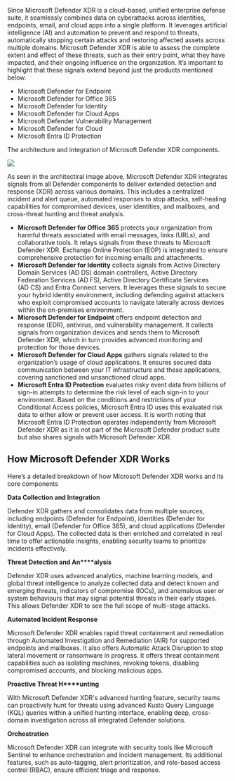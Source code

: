 Since Microsoft Defender XDR is a cloud-based, unified enterprise defense suite, it seamlessly combines data on cyberattacks across identities, endpoints, email, and cloud apps into a single platform. It leverages artificial intelligence (AI) and automation to prevent and respond to threats, automatically stopping certain attacks and restoring affected assets across multiple domains. Microsoft Defender XDR is able to assess the complete extent and effect of these threats, such as their entry point, what they have impacted, and their ongoing influence on the organization. It’s important to highlight that these signals extend beyond just the products mentioned below.

- Microsoft Defender for Endpoint
- Microsoft Defender for Office 365
- Microsoft Defender for Identity
- Microsoft Defender for Cloud Apps
- Microsoft Defender Vulnerability Management
- Microsoft Defender for Cloud
- Microsoft Entra ID Protection

The architecture and integration of Microsoft Defender XDR components.

![](https://tryhackme-images.s3.amazonaws.com/user-uploads/6601e243753b8d484668851e/room-content/6601e243753b8d484668851e-1744059139445.png)

As seen in the architectiral image above, Microsoft Defender XDR integrates signals from all Defender components to deliver extended detection and response (XDR) across various domains. This includes a centralized incident and alert queue, automated responses to stop attacks, self-healing capabilities for compromised devices, user identities, and mailboxes, and cross-threat hunting and threat analysis. 

- **Microsoft Defender for Office 365** protects your organization from harmful threats associated with email messages, links (URLs), and collaborative tools. It relays signals from these threats to Microsoft Defender XDR. Exchange Online Protection (EOP) is integrated to ensure comprehensive protection for incoming emails and attachments.
- **Microsoft Defender for Identity** collects signals from Active Directory Domain Services (AD DS) domain controllers, Active Directory Federation Services (AD FS), Active Directory Certificate Services (AD CS) and Entra Connect servers. It leverages these signals to secure your hybrid identity environment, including defending against attackers who exploit compromised accounts to navigate laterally across devices within the on-premises environment.
- **Microsoft Defender for Endpoint** offers endpoint detection and response (EDR), antivirus, and vulnerability management. It collects signals from organization devices and sends them to Microsoft Defender XDR, which in turn provides advanced monitoring and protection for those devices.
- **Microsoft Defender for Cloud Apps** gathers signals related to the organization’s usage of cloud applications. It ensures secured data communication between your IT infrastructure and these applications, covering sanctioned and unsanctioned cloud apps. 
- **Microsoft Entra ID Protection** evaluates risky event data from billions of sign-in attempts to determine the risk level of each sign-in to your environment. Based on the conditions and restrictions of your Conditional Access policies, Microsoft Entra ID uses this evaluated risk data to either allow or prevent user access. It is worth noting that Microsoft Entra ID Protection operates independently from Microsoft Defender XDR as it is not part of the Microsoft Defender product suite but also shares signals with Microsoft Defender XDR.

## How Microsoft Defender XDR Works

Here’s a detailed breakdown of how Microsoft Defender XDR works and its core components

**Data Collection and Integration**

Defender XDR gathers and consolidates data from multiple sources, including endpoints (Defender for Endpoint), identities (Defender for Identity), email (Defender for Office 365), and cloud applications (Defender for Cloud Apps). The collected data is then enriched and correlated in real time to offer actionable insights, enabling security teams to prioritize incidents effectively.

**Threat Detection and An****alysis**

Defender XDR uses advanced analytics, machine learning models, and global threat intelligence to analyze collected data and detect known and emerging threats, indicators of compromise (IOCs), and anomalous user or system behaviours that may signal potential threats in their early stages. This allows Defender XDR to see the full scope of multi-stage attacks.

**Automated Incident Response**

Microsoft Defender XDR enables rapid threat containment and remediation through Automated Investigation and Remediation (AIR) for supported endpoints and mailboxes. It also offers Automatic Attack Disruption to stop lateral movement or ransomware in progress. It offers threat containment capabilities such as isolating machines, revoking tokens, disabling compromised accounts, and blocking malicious apps.

**Proactive Threat H****unting**

With Microsoft Defender XDR's advanced hunting feature, security teams can proactively hunt for threats using advanced Kusto Query Language (KQL) queries within a unified hunting interface, enabling deep, cross-domain investigation across all integrated Defender solutions.

**Orchestration**

Microsoft Defender XDR can integrate with security tools like Microsoft Sentinel to enhance orchestration and incident management. Its additional features, such as auto-tagging, alert prioritization, and role-based access control (RBAC), ensure efficient triage and response.